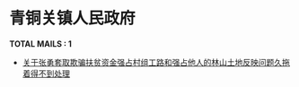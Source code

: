 # 青铜关镇人民政府

__TOTAL MAILS : 1__
- [关于张勇套取欺骗扶贫资金强占村组工路和强占他人的林山土地反映问题久拖着得不到处理](../../category/letters/4958.md)